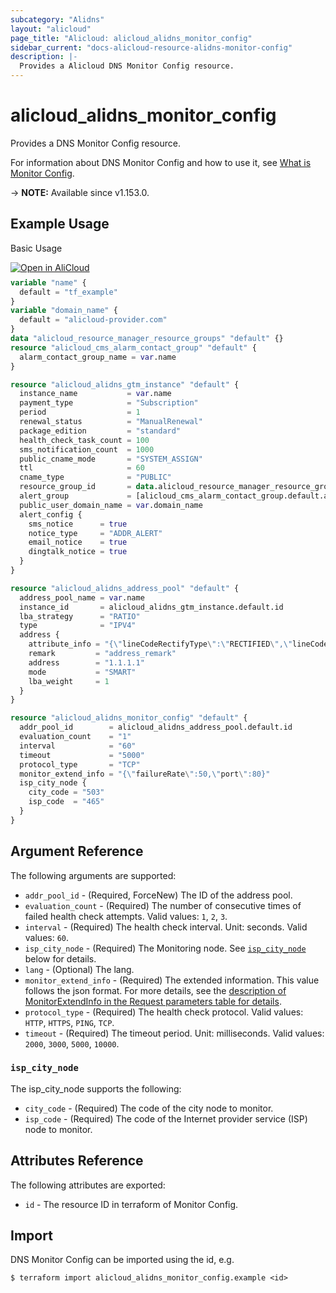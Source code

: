 ```yaml
---
subcategory: "Alidns"
layout: "alicloud"
page_title: "Alicloud: alicloud_alidns_monitor_config"
sidebar_current: "docs-alicloud-resource-alidns-monitor-config"
description: |-
  Provides a Alicloud DNS Monitor Config resource.
---
```


# alicloud_alidns_monitor_config

Provides a DNS Monitor Config resource.

For information about DNS Monitor Config and how to use it, see [What is Monitor Config](https://www.alibabacloud.com/help/en/alibaba-cloud-dns/latest/api-alidns-2015-01-09-adddnsgtmmonitor).

-> **NOTE:** Available since v1.153.0.

## Example Usage

Basic Usage

<div style="display: block;margin-bottom: 40px;"><div class="oics-button" style="float: right;position: absolute;margin-bottom: 10px;">
  <a href="https://api.aliyun.com/terraform?resource=alicloud_alidns_monitor_config&exampleId=f0f8cd88-cfc8-fe2c-0f67-073663dc7f95e895eb0c&activeTab=example&spm=docs.r.alidns_monitor_config.0.f0f8cd88cf&intl_lang=EN_US" target="_blank">
    <img alt="Open in AliCloud" src="https://img.alicdn.com/imgextra/i1/O1CN01hjjqXv1uYUlY56FyX_!!6000000006049-55-tps-254-36.svg" style="max-height: 44px; max-width: 100%;">
  </a>
</div></div>

```terraform
variable "name" {
  default = "tf_example"
}
variable "domain_name" {
  default = "alicloud-provider.com"
}
data "alicloud_resource_manager_resource_groups" "default" {}
resource "alicloud_cms_alarm_contact_group" "default" {
  alarm_contact_group_name = var.name
}

resource "alicloud_alidns_gtm_instance" "default" {
  instance_name           = var.name
  payment_type            = "Subscription"
  period                  = 1
  renewal_status          = "ManualRenewal"
  package_edition         = "standard"
  health_check_task_count = 100
  sms_notification_count  = 1000
  public_cname_mode       = "SYSTEM_ASSIGN"
  ttl                     = 60
  cname_type              = "PUBLIC"
  resource_group_id       = data.alicloud_resource_manager_resource_groups.default.groups.0.id
  alert_group             = [alicloud_cms_alarm_contact_group.default.alarm_contact_group_name]
  public_user_domain_name = var.domain_name
  alert_config {
    sms_notice      = true
    notice_type     = "ADDR_ALERT"
    email_notice    = true
    dingtalk_notice = true
  }
}

resource "alicloud_alidns_address_pool" "default" {
  address_pool_name = var.name
  instance_id       = alicloud_alidns_gtm_instance.default.id
  lba_strategy      = "RATIO"
  type              = "IPV4"
  address {
    attribute_info = "{\"lineCodeRectifyType\":\"RECTIFIED\",\"lineCodes\":[\"os_namerica_us\"]}"
    remark         = "address_remark"
    address        = "1.1.1.1"
    mode           = "SMART"
    lba_weight     = 1
  }
}

resource "alicloud_alidns_monitor_config" "default" {
  addr_pool_id        = alicloud_alidns_address_pool.default.id
  evaluation_count    = "1"
  interval            = "60"
  timeout             = "5000"
  protocol_type       = "TCP"
  monitor_extend_info = "{\"failureRate\":50,\"port\":80}"
  isp_city_node {
    city_code = "503"
    isp_code  = "465"
  }
}
```

## Argument Reference

The following arguments are supported:

* `addr_pool_id` - (Required, ForceNew) The ID of the address pool.
* `evaluation_count` - (Required) The number of consecutive times of failed health check attempts. Valid values: `1`, `2`, `3`.
* `interval` - (Required) The health check interval. Unit: seconds. Valid values: `60`.
* `isp_city_node` - (Required) The Monitoring node. See [`isp_city_node`](#isp_city_node) below for details.
* `lang` - (Optional) The lang.
* `monitor_extend_info` - (Required) The extended information. This value follows the json format. For more details, see the [description of MonitorExtendInfo in the Request parameters table for details](https://www.alibabacloud.com/help/en/alibaba-cloud-dns/latest/api-alidns-2015-01-09-adddnsgtmmonitor).
* `protocol_type` - (Required) The health check protocol. Valid values: `HTTP`, `HTTPS`, `PING`, `TCP`.
* `timeout` - (Required) The timeout period. Unit: milliseconds. Valid values: `2000`, `3000`, `5000`, `10000`.

### `isp_city_node`

The isp_city_node supports the following: 

* `city_code` - (Required) The code of the city node to monitor.
* `isp_code` - (Required) The code of the Internet provider service (ISP) node to monitor.

## Attributes Reference

The following attributes are exported:

* `id` - The resource ID in terraform of Monitor Config.

## Import

DNS Monitor Config can be imported using the id, e.g.

```shell
$ terraform import alicloud_alidns_monitor_config.example <id>
```